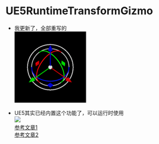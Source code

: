 # UE5RuntimeTransformGizmo

- 我更新了，全部重写的  
![](./TransformGizmoDemo.png)

- UE5其实已经内置这个功能了，可以运行时使用  
![](https://images.squarespace-cdn.com/content/v1/574f72911d07c08c97939643/1608324621401-5CLYGEIS5S5GF1CNNS0M/ToolsFrameworkDemo_Gizmo.png?format=300w)  
[参考文章1](https://www.gradientspace.com/tutorials/2022/6/1/the-interactive-tools-framework-in-ue5)  
[参考文章2](https://www.gradientspace.com/tutorials/2021/01/19/the-interactive-tools-framework-in-ue426)

